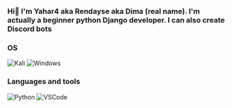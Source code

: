 ### Hi👋 I'm Yahar4 aka Rendayse aka Dima (real name). I'm actually a beginner python Django developer. I can also create Discord bots

### OS
![Kali]( https://img.shields.io/badge/Kali_Linux-557C94?style=for-the-badge&logo=kali-linux&logoColor=white)
![Windows](https://img.shields.io/badge/Windows-0078D6?style=for-the-badge&logo=windows&logoColor=white)

### Languages and tools
![Python](https://img.shields.io/badge/-Python-090909?style=for-the-badge&logo=python)
![VSCode](https://img.shields.io/badge/-VSCode-090909?style=for-the-badge&logo=visualstudiocode)
